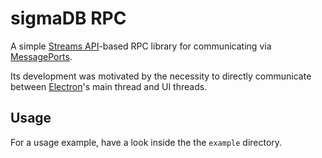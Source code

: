 # sigmaDB RPC

A simple [Streams API](https://developer.mozilla.org/en-US/docs/Web/API/Streams_API)-based RPC library for communicating via [MessagePorts](https://developer.mozilla.org/en-US/docs/Web/API/MessagePort).

Its development was motivated by the necessity to directly communicate between [Electron](https://www.electronjs.org/)'s main thread and UI threads.

## Usage

For a usage example, have a look inside the the `example` directory.
